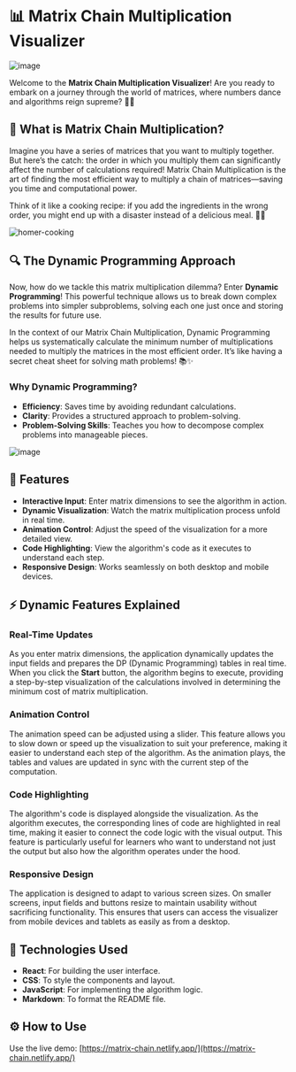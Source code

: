 # 📊 Matrix Chain Multiplication Visualizer

![image](https://github.com/user-attachments/assets/12984f67-b6a3-4653-bfb3-9f4101458ce8)

Welcome to the **Matrix Chain Multiplication Visualizer**! Are you ready to embark on a journey through the world of matrices, where numbers dance and algorithms reign supreme? 🚀💃

## 🤔 What is Matrix Chain Multiplication?

Imagine you have a series of matrices that you want to multiply together. But here’s the catch: the order in which you multiply them can significantly affect the number of calculations required! Matrix Chain Multiplication is the art of finding the most efficient way to multiply a chain of matrices—saving you time and computational power. 

Think of it like a cooking recipe: if you add the ingredients in the wrong order, you might end up with a disaster instead of a delicious meal. 🍝😱

![homer-cooking](https://github.com/user-attachments/assets/b0f14c66-ce4d-46d8-8498-b286585001e3)



## 🔍 The Dynamic Programming Approach

Now, how do we tackle this matrix multiplication dilemma? Enter **Dynamic Programming**! This powerful technique allows us to break down complex problems into simpler subproblems, solving each one just once and storing the results for future use. 

In the context of our Matrix Chain Multiplication, Dynamic Programming helps us systematically calculate the minimum number of multiplications needed to multiply the matrices in the most efficient order. It’s like having a secret cheat sheet for solving math problems! 📚✨

### Why Dynamic Programming?

- **Efficiency**: Saves time by avoiding redundant calculations.
- **Clarity**: Provides a structured approach to problem-solving.
- **Problem-Solving Skills**: Teaches you how to decompose complex problems into manageable pieces.

![image](https://github.com/user-attachments/assets/49ae0a3d-88a2-4f39-9c7b-1526e9e310d6)


## 🚀 Features

- **Interactive Input**: Enter matrix dimensions to see the algorithm in action.
- **Dynamic Visualization**: Watch the matrix multiplication process unfold in real time.
- **Animation Control**: Adjust the speed of the visualization for a more detailed view.
- **Code Highlighting**: View the algorithm's code as it executes to understand each step.
- **Responsive Design**: Works seamlessly on both desktop and mobile devices.

## ⚡ Dynamic Features Explained

### Real-Time Updates

As you enter matrix dimensions, the application dynamically updates the input fields and prepares the DP (Dynamic Programming) tables in real time. When you click the **Start** button, the algorithm begins to execute, providing a step-by-step visualization of the calculations involved in determining the minimum cost of matrix multiplication.

### Animation Control

The animation speed can be adjusted using a slider. This feature allows you to slow down or speed up the visualization to suit your preference, making it easier to understand each step of the algorithm. As the animation plays, the tables and values are updated in sync with the current step of the computation.

### Code Highlighting

The algorithm's code is displayed alongside the visualization. As the algorithm executes, the corresponding lines of code are highlighted in real time, making it easier to connect the code logic with the visual output. This feature is particularly useful for learners who want to understand not just the output but also how the algorithm operates under the hood.

### Responsive Design

The application is designed to adapt to various screen sizes. On smaller screens, input fields and buttons resize to maintain usability without sacrificing functionality. This ensures that users can access the visualizer from mobile devices and tablets as easily as from a desktop.

## 🎨 Technologies Used

- **React**: For building the user interface.
- **CSS**: To style the components and layout.
- **JavaScript**: For implementing the algorithm logic.
- **Markdown**: To format the README file.

## ⚙️ How to Use

Use the live demo: [https://matrix-chain.netlify.app/](https://matrix-chain.netlify.app/)

